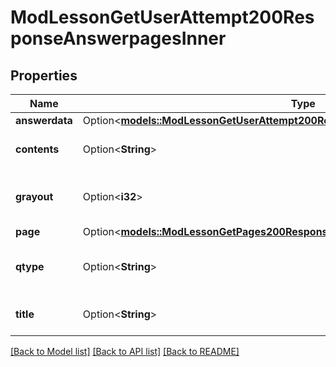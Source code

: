 # ModLessonGetUserAttempt200ResponseAnswerpagesInner

## Properties

Name | Type | Description | Notes
------------ | ------------- | ------------- | -------------
**answerdata** | Option<[**models::ModLessonGetUserAttempt200ResponseAnswerpagesInnerAnswerdata**](mod_lesson_get_user_attempt_200_response_answerpages_inner_answerdata.md)> |  | [optional]
**contents** | Option<**String**> | Page contents. | [optional][default to null]
**grayout** | Option<**i32**> | If is required to apply a grayout. | [optional][default to null]
**page** | Option<[**models::ModLessonGetPages200ResponsePagesInnerPage**](mod_lesson_get_pages_200_response_pages_inner_page.md)> |  | [optional]
**qtype** | Option<**String**> | Identifies the page type of this page. | [optional][default to null]
**title** | Option<**String**> | Page title. | [optional][default to null]

[[Back to Model list]](../README.md#documentation-for-models) [[Back to API list]](../README.md#documentation-for-api-endpoints) [[Back to README]](../README.md)


